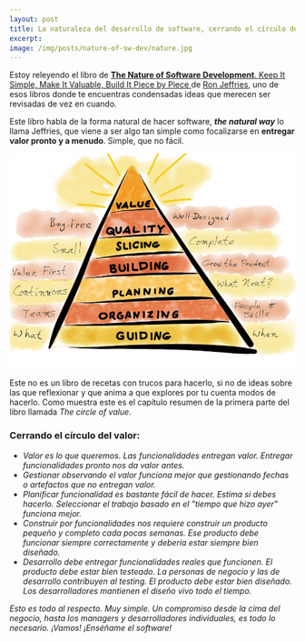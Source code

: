 ```yaml
---
layout: post
title: La naturaleza del desarrollo de software, cerrando el círculo del valor
excerpt: 
image: /img/posts/nature-of-sw-dev/nature.jpg
---
```


Estoy releyendo el libro de [**The Nature of Software Development**. Keep It Simple, Make It Valuable, Build It Piece by Piece ](https://pragprog.com/titles/rjnsd/the-nature-of-software-development/) de [Ron Jeffries](https://ronjeffries.com/), uno de esos libros donde te encuentras condensadas ideas que merecen ser revisadas de vez en cuando.

Este libro habla de la forma natural de hacer software, ***the natural way*** lo llama Jeffries, que viene a ser algo tan simple como focalizarse en **entregar valor pronto y a menudo**. Simple, que no fácil.

![La naturaleza del desarrollo de software](/img/posts/nature-of-sw-dev/nature.jpg  "La naturaleza del desarrollo de software")

Este no es un libro de recetas con trucos para hacerlo, si no de ideas sobre las que reflexionar y que anima a que explores por tu cuenta modos de hacerlo. Como muestra este es el capítulo resumen de la primera parte del libro llamada *The circle of value*.

### Cerrando el círculo del valor:

- *Valor es lo que queremos. Las funcionalidades entregan valor. Entregar funcionalidades pronto nos da valor antes.*
- *Gestionar observando el valor funciona mejor que gestionando fechas o artefactos que no entregan valor.*
- *Planificar funcionalidad es bastante fácil de hacer. Estima si debes hacerlo. Seleccionar el trabajo basado en el "tiempo que hizo ayer" funciona mejor.*
- *Construir por funcionalidades nos requiere construir un producto pequeño y completo cada pocas semanas. Ese producto debe funcionar siempre correctamente y debería estar siempre bien diseñado.*
- *Desarrollo debe entregar funcionalidades reales que funcionen. El producto debe estar bien testeado. La personas de negocio y las de desarrollo contribuyen al testing. El producto debe estar bien diseñado. Los desarrolladores mantienen el diseño vivo todo el tiempo.*

*Esto es todo al respecto. Muy simple. Un compromiso desde la cima del negocio, hasta los managers y desarrolladores individuales, es todo lo necesario. ¡Vamos! ¡Enséñame el software!*